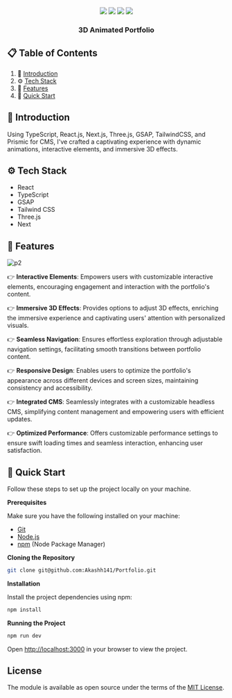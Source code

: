 <div align="center">
  <br />




  <br />

  <div>
    <img src="https://img.shields.io/badge/react-%2320232a.svg?style=for-the-badge&logo=react&logoColor=%2361DAFB" />
    <img src="https://img.shields.io/badge/threejs-black?style=for-the-badge&logo=three.js&logoColor=white" />
    <img src="https://img.shields.io/badge/typescript-%23007ACC.svg?style=for-the-badge&logo=typescript&logoColor=white" />
    <img src="https://img.shields.io/badge/tailwindcss-%2338B2AC.svg?style=for-the-badge&logo=tailwind-css&logoColor=white" />
  </div>

  <h3 align="center">3D Animated Portfolio</h3>


</div>

## 📋 <a name="table">Table of Contents</a>

1. 🤖 [Introduction](#introduction)
2. ⚙️ [Tech Stack](#tech-stack)
3. 🔋 [Features](#features)
4. 🤸 [Quick Start](#quick-start)


## <a name="introduction">🤖 Introduction</a>

Using TypeScript, React.js, Next.js, Three.js, GSAP, TailwindCSS, and Prismic for CMS, I've crafted a captivating experience with dynamic animations, interactive elements, and immersive 3D effects. 

## <a name="tech-stack">⚙️ Tech Stack</a>

- React
- TypeScript
- GSAP
- Tailwind CSS
- Three.js
- Next

## <a name="features">🔋 Features</a>

![p2](https://github.com/Akashh141/Portfolio/assets/123226444/1b790160-8e5b-4d76-8d08-73dcef9850b7)


👉 **Interactive Elements**: Empowers users with customizable interactive elements, encouraging engagement and interaction with the portfolio's content.

👉 **Immersive 3D Effects**: Provides options to adjust 3D effects, enriching the immersive experience and captivating users' attention with personalized visuals.

👉 **Seamless Navigation**: Ensures effortless exploration through adjustable navigation settings, facilitating smooth transitions between portfolio content.

👉 **Responsive Design**: Enables users to optimize the portfolio's appearance across different devices and screen sizes, maintaining consistency and accessibility.

👉 **Integrated CMS**: Seamlessly integrates with a customizable headless CMS, simplifying content management and empowering users with efficient updates.

👉 **Optimized Performance**: Offers customizable performance settings to ensure swift loading times and seamless interaction, enhancing user satisfaction.


## <a name="quick-start">🤸 Quick Start</a>

Follow these steps to set up the project locally on your machine.

**Prerequisites**

Make sure you have the following installed on your machine:

- [Git](https://git-scm.com/)
- [Node.js](https://nodejs.org/en)
- [npm](https://www.npmjs.com/) (Node Package Manager)

**Cloning the Repository**

```bash
git clone git@github.com:Akashh141/Portfolio.git

```

**Installation**

Install the project dependencies using npm:

```bash
npm install
```


**Running the Project**

```bash
npm run dev
```
Open [http://localhost:3000](http://localhost:3000) in your browser to view the project.



## License

The module is available as open source under the terms of the [MIT License](http://opensource.org/licenses/MIT).




